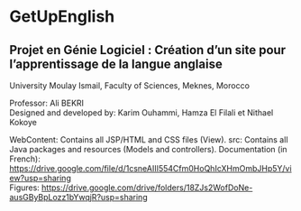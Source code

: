 # GetUpEnglish
Projet en Génie Logiciel : Création d’un site pour l’apprentissage de la langue anglaise
---------------
University Moulay Ismail, Faculty of Sciences, Meknes, Morocco

Professor: Ali BEKRI  
Designed and developed by: Karim Ouhammi, Hamza El Filali  et Nithael Kokoye 

WebContent: Contains all JSP/HTML and CSS files (View). 
src: Contains all Java packages and resources (Models and controllers).
Documentation (in French): https://drive.google.com/file/d/1csneAIII554Cfm0HoQhIcXHmOmbJHp5Y/view?usp=sharing  
Figures: https://drive.google.com/drive/folders/18ZJs2WofDoNe-ausGByBpLozz1bYwqjR?usp=sharing  
